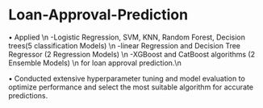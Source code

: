 # Loan-Approval-Prediction
• Applied \n
-Logistic Regression, SVM, KNN, Random Forest, Decision trees(5 classification Models) \n
-linear Regression and Decision Tree Regressor (2 Regression Models) \n
-XGBoost and CatBoost algorithms (2 Ensemble Models) \n
for loan approval prediction.\n

• Conducted extensive hyperparameter tuning and model evaluation to optimize performance and select the most
suitable algorithm for accurate predictions.
